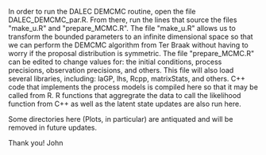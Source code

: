 In order to run the DALEC DEMCMC routine, open the file DALEC_DEMCMC_par.R. From there, run the lines that source 
the files "make_u.R" and "prepare_MCMC.R". The file "make_u.R" allows us to transform the bounded parameters to
an infinite dimensional space so that we can perform the DEMCMC algorithm from Ter Braak without having to worry if
the proposal distribution is symmetric. The file "prepare_MCMC.R" can be edited to change values for: the initial conditions,
process precisions, observation precisions, and others. This file will also load several libraries, including: laGP, lhs,
Rcpp, matrixStats, and others. C++ code that implements the process models is compiled here so that it may be called from R. 
R functions that aggregrate the data to call the likelihood function from C++ as well as the latent state updates are also
run here.

Some directories here (Plots, in particular) are antiquated and will be removed in future updates.

Thank you!
John
